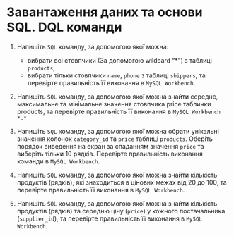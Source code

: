 # Завантаження даних та основи SQL. DQL команди

1. Напишіть `SQL` команду, за допомогою якої можна:

   - вибрати всі стовпчики (За допомогою wildcard “\*”) з таблиці `products`;
   - вибрати тільки стовпчики `name`, `phone` з таблиці `shippers`,
     та перевірте правильність її виконання в `MySQL Workbench`.

2. Напишіть `SQL` команду, за допомогою якої можна знайти середнє, максимальне та мінімальне значення стовпчика price таблички products, та перевірте правильність її виконання в `MySQL Workbench` `*.*`

3. Напишіть `SQL` команду, за допомогою якої можна обрати унікальні значення колонок `category_id` та `price` таблиці `products`.
   Оберіть порядок виведення на екран за спаданням значення `price` та виберіть тільки 10 рядків. Перевірте правильність виконання команди в `MySQL Workbench`.

4. Напишіть `SQL` команду, за допомогою якої можна знайти кількість продуктів (рядків), які знаходиться в цінових межах від 20 до 100, та перевірте правильність її виконання в `MySQL Workbench`.

5. Напишіть `SQL` команду, за допомогою якої можна знайти кількість продуктів (рядків) та середню ціну (`price`) у кожного постачальника (`supplier_id`), та перевірте правильність її виконання в `MySQL Workbench`.
